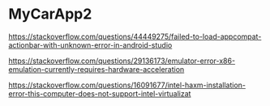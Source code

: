 # MyCarApp2


https://stackoverflow.com/questions/44449275/failed-to-load-appcompat-actionbar-with-unknown-error-in-android-studio


https://stackoverflow.com/questions/29136173/emulator-error-x86-emulation-currently-requires-hardware-acceleration


https://stackoverflow.com/questions/16091677/intel-haxm-installation-error-this-computer-does-not-support-intel-virtualizat
